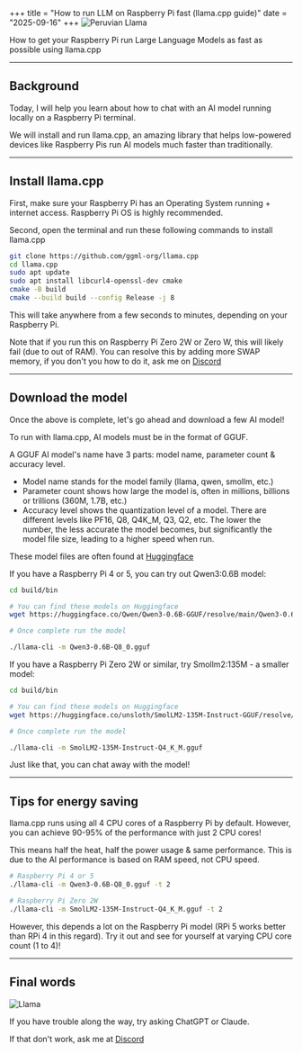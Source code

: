 +++
title = "How to run LLM on Raspberry Pi fast (llama.cpp guide)"
date = "2025-09-16"
+++
![Peruvian Llama](https://user-images.githubusercontent.com/1991296/230134379-7181e485-c521-4d23-a0d6-f7b3b61ba524.png)

How to get your Raspberry Pi run Large Language Models as fast as possible using llama.cpp

<!--more-->

---

## Background

Today, I will help you learn about how to chat with an AI model running locally on a Raspberry Pi terminal.

We will install and run llama.cpp, an amazing library that helps low-powered devices like Raspberry Pis run AI models much faster than traditionally.

---

## Install llama.cpp

First, make sure your Raspberry Pi has an Operating System running + internet access. Raspberry Pi OS is highly recommended.

Second, open the terminal and run these following commands to install llama.cpp

```bash
git clone https://github.com/ggml-org/llama.cpp
cd llama.cpp
sudo apt update
sudo apt install libcurl4-openssl-dev cmake
cmake -B build
cmake --build build --config Release -j 8
```

This will take anywhere from a few seconds to minutes, depending on your Raspberry Pi.

Note that if you run this on Raspberry Pi Zero 2W or Zero W, this will likely fail (due to out of RAM). You can resolve this by adding more SWAP memory, if you don't you how to do it, ask me on [Discord](https://discord.gg/rQWPPPNMmZ)


---

## Download the model

Once the above is complete, let's go ahead and download a few AI model!

To run with llama.cpp, AI models must be in the format of GGUF. 

A GGUF AI model's name have 3 parts: model name, parameter count & accuracy level.

- Model name stands for the model family (llama, qwen, smollm, etc.)
- Parameter count shows how large the model is, often in millions, billions or trillions (360M, 1.7B, etc.)
- Accuracy level shows the quantization level of a model. There are different levels like PF16, Q8, Q4K_M, Q3, Q2, etc. The lower the number, the less accurate the model becomes, but significantly the model file size, leading to a higher speed when run.

These model files are often found at [Huggingface](https://huggingface.com)

If you have a Raspberry Pi 4 or 5, you can try out Qwen3:0.6B model:

```bash
cd build/bin

# You can find these models on Huggingface
wget https://huggingface.co/Qwen/Qwen3-0.6B-GGUF/resolve/main/Qwen3-0.6B-Q8_0.gguf

# Once complete run the model

./llama-cli -m Qwen3-0.6B-Q8_0.gguf
```

If you have a Raspberry Pi Zero 2W or similar, try Smollm2:135M - a smaller model:
```bash
cd build/bin

# You can find these models on Huggingface
wget https://huggingface.co/unsloth/SmolLM2-135M-Instruct-GGUF/resolve/main/SmolLM2-135M-Instruct-Q4_K_M.gguf

# Once complete run the model

./llama-cli -m SmolLM2-135M-Instruct-Q4_K_M.gguf
```

Just like that, you can chat away with the model!


---

## Tips for energy saving

llama.cpp runs using all 4 CPU cores of a Raspberry Pi by default. However, you can achieve 90-95% of the performance with just 2 CPU cores!

This means half the heat, half the power usage & same performance. This is due to the AI performance is based on RAM speed, not CPU speed.

```bash
# Raspberry Pi 4 or 5
./llama-cli -m Qwen3-0.6B-Q8_0.gguf -t 2

# Raspberry Pi Zero 2W
./llama-cli -m SmolLM2-135M-Instruct-Q4_K_M.gguf -t 2
```

However, this depends a lot on the Raspberry Pi model (RPi 5 works better than RPi 4 in this regard). Try it out and see for yourself at varying CPU core count (1 to 4)!

---

## Final words

![Llama](https://www.fayobserver.com/gcdn/authoring/2018/04/14/NTFO/ghows-NC-69d06945-9a30-1f75-e053-0100007f0bcd-3502e6c7.jpeg?width=1200&disable=upscale&format=pjpg&auto=webp)

If you have trouble along the way, try asking ChatGPT or Claude.

If that don't work, ask me at [Discord](https://discord.gg/rQWPPPNMmZ)
